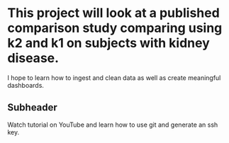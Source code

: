 # This project will look at a published comparison study comparing using k2 and k1 on subjects with kidney disease. 
I hope to learn how to ingest and clean data as well as create meaningful dashboards.
## Subheader

Watch tutorial on YouTube and learn how to use git and generate an ssh key.